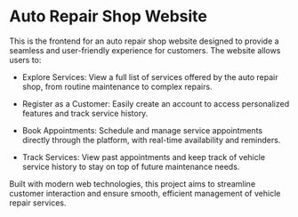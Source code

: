 # Auto Repair Shop Website

This is the frontend for an auto repair shop website designed to provide a seamless and user-friendly experience for customers.
The website allows users to:

- Explore Services: View a full list of services offered by the auto repair shop, from routine maintenance to complex repairs.

- Register as a Customer: Easily create an account to access personalized features and track service history.

- Book Appointments: Schedule and manage service appointments directly through the platform, with real-time availability and reminders.

- Track Services: View past appointments and keep track of vehicle service history to stay on top of future maintenance needs.

Built with modern web technologies, this project aims to streamline customer interaction and ensure smooth, efficient management of vehicle repair services.
